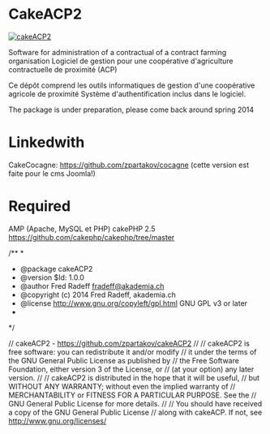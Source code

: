 CakeACP2
=======

[![cakeACP2](http://radeff.net/pics/acp/potiron.gif)](cakeACP2)


Software for administration of a contractual of a contract farming organisation
Logiciel de gestion pour une coopérative d'agriculture contractuelle de proximité (ACP)

Ce dépôt comprend les outils informatiques de gestion d'une coopérative agricole de proximité
Système d'authentification inclus dans le logiciel.

The package is under preparation, please come back around spring 2014

Linkedwith
=======
CakeCocagne: https://github.com/zpartakov/cocagne (cette version est faite pour le cms Joomla!)

Required
=======
AMP (Apache, MySQL et PHP)
cakePHP 2.5 https://github.com/cakephp/cakephp/tree/master

/**
*
* @package cakeACP2
* @version $Id: 1.0.0
* @author Fred Radeff <fradeff@akademia.ch>
* @copyright (c) 2014 Fred Radeff, akademia.ch
* @license    http://www.gnu.org/copyleft/gpl.html GNU GPL v3 or later
*
*/

// cakeACP2 - https://github.com/zpartakov/cakeACP2
//
// cakeACP2 is free software: you can redistribute it and/or modify
// it under the terms of the GNU General Public License as published by
// the Free Software Foundation, either version 3 of the License, or
// (at your option) any later version.
//
// cakeACP2 is distributed in the hope that it will be useful,
// but WITHOUT ANY WARRANTY; without even the implied warranty of
// MERCHANTABILITY or FITNESS FOR A PARTICULAR PURPOSE.  See the
// GNU General Public License for more details.
//
// You should have received a copy of the GNU General Public License
// along with cakeACP.  If not, see <http://www.gnu.org/licenses/>
